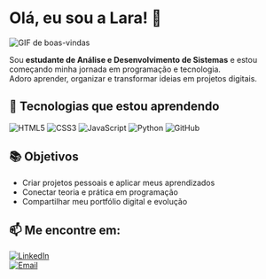 # Olá, eu sou a Lara! 👋

![GIF de boas-vindas](https://media.giphy.com/media/hvRJCLFzcasrR4ia7z/giphy.gif)

Sou **estudante de Análise e Desenvolvimento de Sistemas** e estou começando minha jornada em programação e tecnologia.  
Adoro aprender, organizar e transformar ideias em projetos digitais.

## 🔧 Tecnologias que estou aprendendo
![HTML5](https://img.shields.io/badge/HTML5-E34F26?style=for-the-badge&logo=html5&logoColor=white)
![CSS3](https://img.shields.io/badge/CSS3-1572B6?style=for-the-badge&logo=css3&logoColor=white)
![JavaScript](https://img.shields.io/badge/JavaScript-F7DF1E?style=for-the-badge&logo=javascript&logoColor=black)
![Python](https://img.shields.io/badge/Python-3776AB?style=for-the-badge&logo=python&logoColor=white)
![GitHub](https://img.shields.io/badge/GitHub-181717?style=for-the-badge&logo=github&logoColor=white)

## 📚 Objetivos
- Criar projetos pessoais e aplicar meus aprendizados  
- Conectar teoria e prática em programação  
- Compartilhar meu portfólio digital e evolução  

## 📫 Me encontre em:
[![LinkedIn](https://img.shields.io/badge/LinkedIn-0A66C2?style=for-the-badge&logo=linkedin&logoColor=white)](https://www.linkedin.com/in/seulinkedin)  
[![Email](https://img.shields.io/badge/Email-D14836?style=for-the-badge&logo=gmail&logoColor=white)](mailto:seuemail@email.com)